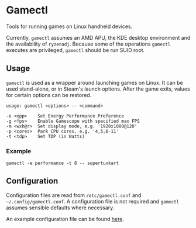 # Gamectl
Tools for running games on Linux handheld devices.

Currently, `gamectl` assumes an AMD APU, the KDE desktop environment and the availability of `ryzenadj`.
Because some of the operations `gamectl` executes are privileged, `gamectl` should be run SUID root.

## Usage
`gamectl` is used as a wrapper around launching games on Linux.
It can be used stand-alone, or in Steam's launch options.
After the game exits, values for certain options can be restored.

```
usage: gamectl <options> -- <command>

-e <epp>    Set Energy Performance Preference
-g <fps>    Enable Gamescope with specified max FPS
-m <wxh@r>  Set display mode, e.g. '1920x1080@120'
-p <cores>  Park CPU cores, e.g. '4,5,6-11'
-t <tdp>    Set TDP (in Watts)
```

### Example
`gamectl -e performance -t 8 -- supertuxkart`

## Configuration
Configuration files are read from `/etc/gamectl.conf` and `~/.config/gamectl.conf`. A configuration file is not required and `gamectl` assumes sensible defaults where necessary.

An example configuration file can be found [here](src/Gamectl/gamectl.conf).